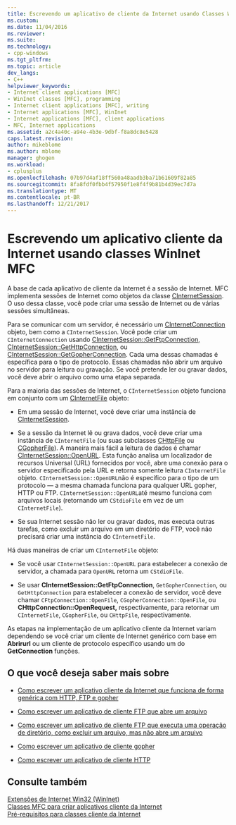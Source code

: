 ```yaml
---
title: Escrevendo um aplicativo de cliente da Internet usando Classes WinInet MFC | Microsoft Docs
ms.custom: 
ms.date: 11/04/2016
ms.reviewer: 
ms.suite: 
ms.technology:
- cpp-windows
ms.tgt_pltfrm: 
ms.topic: article
dev_langs:
- C++
helpviewer_keywords:
- Internet client applications [MFC]
- WinInet classes [MFC], programming
- Internet client applications [MFC], writing
- Internet applications [MFC], WinInet
- Internet applications [MFC], client applications
- MFC, Internet applications
ms.assetid: a2c4a40c-a94e-4b3e-9dbf-f8a8dc8e5428
caps.latest.revision: 
author: mikeblome
ms.author: mblome
manager: ghogen
ms.workload:
- cplusplus
ms.openlocfilehash: 07b97d4af18ff560a48aadb3ba71b61609f82a85
ms.sourcegitcommit: 8fa8fdf0fbb4f57950f1e8f4f9b81b4d39ec7d7a
ms.translationtype: MT
ms.contentlocale: pt-BR
ms.lasthandoff: 12/21/2017
---
```

# <a name="writing-an-internet-client-application-using-mfc-wininet-classes"></a>Escrevendo um aplicativo cliente da Internet usando classes WinInet MFC
A base de cada aplicativo de cliente da Internet é a sessão de Internet. MFC implementa sessões de Internet como objetos da classe [CInternetSession](../mfc/reference/cinternetsession-class.md). O uso dessa classe, você pode criar uma sessão de Internet ou de várias sessões simultâneas.  
  
 Para se comunicar com um servidor, é necessário um [CInternetConnection](../mfc/reference/cinternetconnection-class.md) objeto, bem como a `CInternetSession`. Você pode criar um `CInternetConnection` usando [CInternetSession::GetFtpConnection](../mfc/reference/cinternetsession-class.md#getftpconnection), [CInternetSession::GetHttpConnection](../mfc/reference/cinternetsession-class.md#gethttpconnection), ou [CInternetSession::GetGopherConnection](../mfc/reference/cinternetsession-class.md#getgopherconnection). Cada uma dessas chamadas é específica para o tipo de protocolo. Essas chamadas não abrir um arquivo no servidor para leitura ou gravação. Se você pretende ler ou gravar dados, você deve abrir o arquivo como uma etapa separada.  
  
 Para a maioria das sessões de Internet, o `CInternetSession` objeto funciona em conjunto com um [CInternetFile](../mfc/reference/cinternetfile-class.md) objeto:  
  
-   Em uma sessão de Internet, você deve criar uma instância de [CInternetSession](../mfc/reference/cinternetsession-class.md).  
  
-   Se a sessão da Internet lê ou grava dados, você deve criar uma instância de `CInternetFile` (ou suas subclasses [CHttpFile](../mfc/reference/chttpfile-class.md) ou [CGopherFile](../mfc/reference/cgopherfile-class.md)). A maneira mais fácil a leitura de dados é chamar [CInternetSession::OpenURL](../mfc/reference/cinternetsession-class.md#openurl). Esta função analisa um localizador de recursos Universal (URL) fornecidos por você, abre uma conexão para o servidor especificado pela URL e retorna somente leitura `CInternetFile` objeto. `CInternetSession::OpenURL`não é específico para o tipo de um protocolo — a mesma chamada funciona para qualquer URL gopher, HTTP ou FTP. `CInternetSession::OpenURL`até mesmo funciona com arquivos locais (retornando um `CStdioFile` em vez de um `CInternetFile`).  
  
-   Se sua Internet sessão não ler ou gravar dados, mas executa outras tarefas, como excluir um arquivo em um diretório de FTP, você não precisará criar uma instância do `CInternetFile`.  
  
 Há duas maneiras de criar um `CInternetFile` objeto:  
  
-   Se você usar `CInternetSession::OpenURL` para estabelecer a conexão de servidor, a chamada para `OpenURL` retorna um `CStdioFile`.  
  
-   Se usar **CInternetSession::GetFtpConnection**, `GetGopherConnection`, ou `GetHttpConnection` para estabelecer a conexão de servidor, você deve chamar `CFtpConnection::OpenFile`, `CGopherConnection::OpenFile`, ou **CHttpConnection::OpenRequest,**  respectivamente, para retornar um `CInternetFile`, `CGopherFile`, ou `CHttpFile`, respectivamente.  
  
 As etapas na implementação de um aplicativo cliente da Internet variam dependendo se você criar um cliente de Internet genérico com base em **Abrirurl** ou um cliente de protocolo específico usando um do **GetConnection** funções.  
  
## <a name="what-do-you-want-to-know-more-about"></a>O que você deseja saber mais sobre  
  
-   [Como escrever um aplicativo cliente da Internet que funciona de forma genérica com HTTP, FTP e gopher](../mfc/steps-in-a-typical-internet-client-application.md)  
  
-   [Como escrever um aplicativo de cliente FTP que abre um arquivo](../mfc/steps-in-a-typical-ftp-client-application.md)  
  
-   [Como escrever um aplicativo de cliente FTP que executa uma operação de diretório, como excluir um arquivo, mas não abre um arquivo](../mfc/steps-in-a-typical-ftp-client-application-to-delete-a-file.md)  
  
-   [Como escrever um aplicativo de cliente gopher](../mfc/steps-in-a-typical-gopher-client-application.md)  
  
-   [Como escrever um aplicativo de cliente HTTP](../mfc/steps-in-a-typical-http-client-application.md)  
  
## <a name="see-also"></a>Consulte também  
 [Extensões de Internet Win32 (WinInet)](../mfc/win32-internet-extensions-wininet.md)   
 [Classes MFC para criar aplicativos cliente da Internet](../mfc/mfc-classes-for-creating-internet-client-applications.md)   
 [Pré-requisitos para classes cliente da Internet](../mfc/prerequisites-for-internet-client-classes.md)
